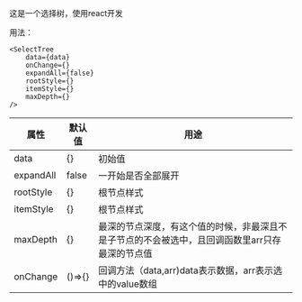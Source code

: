 这是一个选择树，使用react开发

用法：

```
<SelectTree
    data={data}
    onChange={}
    expandAll={false}
    rootStyle={}
    itemStyle={}
    maxDepth={}
/>
```

属性 | 默认值 | 用途
---|---| ---
data | {} | 初始值
expandAll | false | 一开始是否全部展开
rootStyle | {} | 根节点样式
itemStyle | {} | 根节点样式
maxDepth | {} | 最深的节点深度，有这个值的时候，非最深且不是子节点的不会被选中，且回调函数里arr只存最深的节点值
onChange | ()=>{} | 回调方法（data,arr)data表示数据，arr表示选中的value数组
